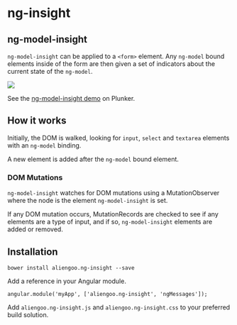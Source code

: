 # ng-insight


## ng-model-insight

```ng-model-insight``` can be applied to a ```<form>``` element.  Any ```ng-model``` bound elements inside of the form are then given
a set of indicators about the current state of the ```ng-model```.


![](https://raw.githubusercontent.com/aliengoo/aliengoo.ng-insight/master/images/aliengoo-ng-insight-sample.gif)

See the [ng-model-insight demo](http://plnkr.co/edit/bhCXJdfOMSphN7RK0iae?p=preview) on Plunker.

## How it works

Initially, the DOM is walked, looking for ```input```, ```select``` and ```textarea``` elements with an ```ng-model``` binding.

A new element is added after the ```ng-model``` bound element.

### DOM Mutations

```ng-model-insight``` watches for DOM mutations using a MutationObserver where the node is the element ```ng-model-insight``` is set.

If any DOM mutation occurs, MutationRecords are checked to see if any elements are a type of input, and if so, ```ng-model-insight``` elements are added or removed.

## Installation

	bower install aliengoo.ng-insight --save
	
Add a reference in your Angular module.

	angular.module('myApp', ['aliengoo.ng-insight', 'ngMessages']);

Add ```aliengoo.ng-insight.js``` and ```aliengoo.ng-insight.css``` to your preferred build solution.
